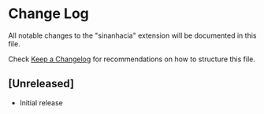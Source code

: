 # Change Log

All notable changes to the "sinanhacia" extension will be documented in this file.

Check [Keep a Changelog](http://keepachangelog.com/) for recommendations on how to structure this file.

## [Unreleased]

- Initial release